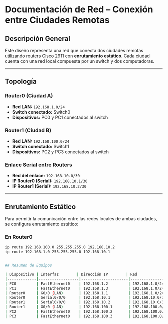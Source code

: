 # Documentación de Red – Conexión entre Ciudades Remotas

## Descripción General

Este diseño representa una red que conecta dos ciudades remotas utilizando routers Cisco 2911 con **enrutamiento estático**. Cada ciudad cuenta con una red local compuesta por un switch y dos computadoras.

---

## Topología

### Router0 (Ciudad A)
- **Red LAN:** `192.168.1.0/24`
- **Switch conectado:** Switch0
- **Dispositivos:** PC0 y PC1 conectados al switch

### Router1 (Ciudad B)
- **Red LAN:** `192.168.100.0/24`
- **Switch conectado:** Switch1
- **Dispositivos:** PC2 y PC3 conectados al switch

### Enlace Serial entre Routers
- **Red del enlace:** `192.168.10.0/30`
- **IP Router0 (Serial):** `192.168.10.1/30`
- **IP Router1 (Serial):** `192.168.10.2/30`

---

## Enrutamiento Estático

Para permitir la comunicación entre las redes locales de ambas ciudades, se configura enrutamiento estático:

### En Router0
```bash
ip route 192.168.100.0 255.255.255.0 192.168.10.2
ip route 192.168.1.0 255.255.255.0 192.168.10.1


## Resumen de Equipos

| Dispositivo | Interfaz        | Dirección IP        | Red               |
|-------------|------------------|---------------------|--------------------|
| PC0         | FastEthernet0    | 192.168.1.2         | 192.168.1.0/24     |
| PC1         | FastEthernet0    | 192.168.1.3         | 192.168.1.0/24     |
| Router0     | G0/0 (LAN)       | 192.168.1.1         | 192.168.1.0/24     |
| Router0     | Serial0/0/0      | 192.168.10.1        | 192.168.10.0/30    |
| Router1     | Serial0/0/0      | 192.168.10.2        | 192.168.10.0/30    |
| Router1     | G0/0 (LAN)       | 192.168.100.1       | 192.168.100.0/24   |
| PC2         | FastEthernet0    | 192.168.100.2       | 192.168.100.0/24   |
| PC3         | FastEthernet0    | 192.168.100.3       | 192.168.100.0/24   |

